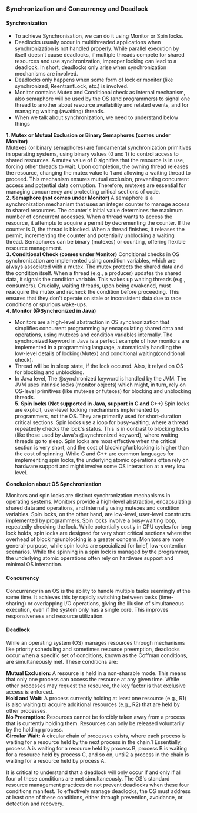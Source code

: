 ### Synchronization and Concurrency and Deadlock

#### Synchronization

* To achieve Synchronisation, we can do it using Monitor or Spin locks.<br>
* Deadlocks usually occur in multithreaded applications when synchronization is not handled properly. While parallel execution by itself doesn’t cause deadlocks, if multiple threads compete for shared resources and use synchronization, improper locking can lead to a deadlock. In short, deadlocks only arise when synchronization mechanisms are involved.<br>
* Deadlocks only happens when some form of lock or monitor (like synchronized, ReentrantLock, etc.) is involved.<br>
* Monitor contains Mutex and Conditional check as internal mechanism, also semaphore will be used by the OS (and programmers) to signal one thread to another about resource availability and related events, and for managing waiting (awaiting) threads.<br>
* When we talk about synchronization, we need to understand below things<br>

**1. Mutex or Mutual Exclusion or Binary Semaphores (comes under Monitor)<br>**
   Mutexes (or binary semaphores) are fundamental synchronization primitives in operating systems, using binary values (0 and 1) to control access to shared resources.  A mutex value of 0 signifies that the resource is in use, forcing other threads to wait. Upon completion, the owning thread releases the resource, changing the mutex value to 1 and allowing a waiting thread to proceed. This mechanism ensures mutual exclusion, preventing concurrent access and potential data corruption.  Therefore, mutexes are essential for managing concurrency and protecting critical sections of code.<br>
**2. Semaphore (not comes under Monitor)**
A semaphore is a synchronization mechanism that uses an integer counter to manage access to shared resources. The counter's initial value determines the maximum number of concurrent accesses. When a thread wants to access the resource, it attempts to acquire a permit by decrementing the counter. If the counter is 0, the thread is blocked. When a thread finishes, it releases the permit, incrementing the counter and potentially unblocking a waiting thread. Semaphores can be binary (mutexes) or counting, offering flexible resource management.<br>
**3. Conditional Check (comes under Monitor)**
Conditional checks in OS synchronization are implemented using condition variables, which are always associated with a mutex. The mutex protects the shared data and the condition itself. When a thread (e.g., a producer) updates the shared data, it signals the condition variable. This wakes up waiting threads (e.g., consumers).  Crucially, waiting threads, upon being awakened, must reacquire the mutex and recheck the condition before proceeding. This ensures that they don't operate on stale or inconsistent data due to race conditions or spurious wake-ups.<br>
**4. Monitor (@Synchronized in Java)**
* Monitors are a high-level abstraction in OS synchronization that simplifies concurrent programming by encapsulating shared data and operations, using mutexes and condition variables internally. The synchronized keyword in Java is a perfect example of how monitors are implemented in a programming language, automatically handling the low-level details of locking(Mutex) and conditional waiting(conditional check).<br>
* Thread will be in sleep state, if the lock occured. Also, it relyed on OS for blocking and unblocking.<br>
* In Java level, The @synchronized keyword is handled by the JVM. The JVM uses intrinsic locks (monitor objects) which might, in turn, rely on OS-level primitives (like mutexes or futexes) for blocking and unblocking threads.<br>
**5. Spin locks (Not supported in Java, support in C and C++)**
   Spin locks are explicit, user-level locking mechanisms implemented by programmers, not the OS. They are primarily used for short-duration critical sections. Spin locks use a loop for busy-waiting, where a thread repeatedly checks the lock's status. This is in contrast to blocking locks (like those used by Java's @synchronized keyword), where waiting threads go to sleep.  Spin locks are most effective when the critical section is very short, and the cost of blocking/unblocking is higher than the cost of spinning.  While C and C++ are common languages for implementing spin locks, the underlying atomic operations often rely on hardware support and might involve some OS interaction at a very low level.<br>

**Conclusion about OS Synchronization**

Monitors and spin locks are distinct synchronization mechanisms in 
operating systems. Monitors provide a high-level abstraction, 
encapsulating shared data and operations, and internally using
mutexes and condition variables. Spin locks, on the other hand, are low-level, user-level constructs
implemented by programmers. Spin locks involve a busy-waiting loop, repeatedly checking the lock.
While potentially costly in CPU cycles for long lock holds, spin locks are designed for very 
short critical sections where the overhead of blocking/unblocking is a greater concern.  Monitors 
are more general-purpose, while spin locks are specialized for brief, low-contention scenarios. 
While the spinning in a spin lock is managed by the programmer, the underlying atomic operations
often rely on hardware support and minimal OS interaction.<br>


#### Concurrency
Concurrency in an OS is the ability to handle multiple tasks seemingly at the same time.  It achieves this by rapidly switching between tasks (time-sharing) or overlapping I/O operations, giving the illusion of simultaneous execution, even if the system only has a single core.  This improves responsiveness and resource utilization.<br>

#### Deadlock
While an operating system (OS) manages resources through mechanisms like priority scheduling and sometimes resource preemption, deadlocks occur when a specific set of conditions, known as the Coffman conditions, are simultaneously met. These conditions are:

**Mutual Exclusion:** A resource is held in a non-sharable mode. This means that only one process can access the resource at any given time. While other processes may request the resource, the key factor is that exclusive access is enforced.<br>
**Hold and Wait:** A process currently holding at least one resource (e.g., R1) is also waiting to acquire additional resources (e.g., R2) that are held by other processes.<br>
**No Preemption:** Resources cannot be forcibly taken away from a process that is currently holding them. Resources can only be released voluntarily by the holding process.<br>
**Circular Wait:** A circular chain of processes exists, where each process is waiting for a resource held by the next process in the chain.1 Essentially, process A is waiting for a resource held by process B, process B is waiting for a resource held by process C, and so on, until2 a process in the chain is waiting for a resource held by process A.<br>

It is critical to understand that a deadlock will only occur if and only if all four of these conditions are met simultaneously. The OS's standard resource management practices do not prevent deadlocks when these four conditions manifest. To effectively manage deadlocks, the OS must address at least one of these conditions, either through prevention, avoidance, or detection and recovery.
